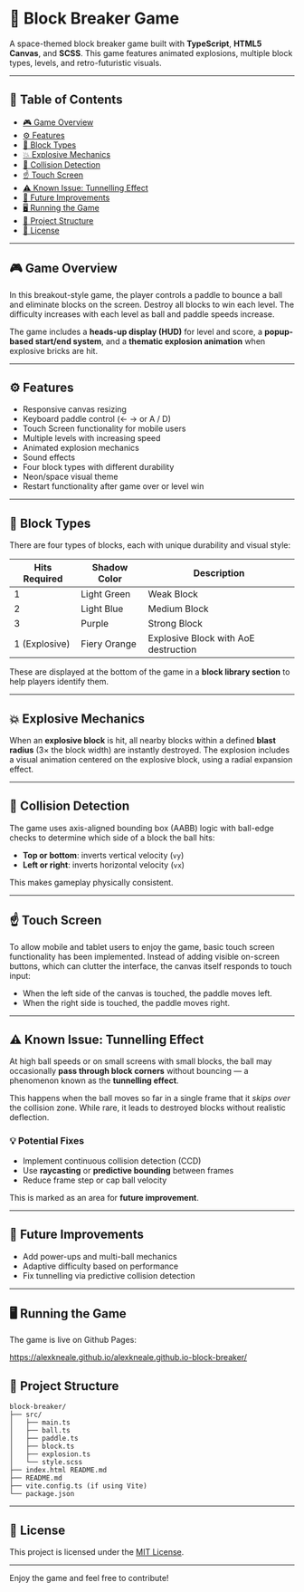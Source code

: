 # 🚀 Block Breaker Game

A space-themed block breaker game built with **TypeScript**, **HTML5 Canvas**, and **SCSS**. This game features animated explosions, multiple block types, levels, and retro-futuristic visuals.

---

## 📖 Table of Contents

-   [🎮 Game Overview](#game-overview)
-   [⚙️ Features](#️features)
-   [🧱 Block Types](#block-types)
-   [💥 Explosive Mechanics](#explosive-mechanics)
-   [📐 Collision Detection](#collision-detection)
-   [☝️ Touch Screen](#touch-screen)
-   [⚠️ Known Issue: Tunnelling Effect](#️known-issue-tunnelling-effect)
-   [🔧 Future Improvements](#future-improvements)
-   [🖥️ Running the Game](#️running-the-game)
-   [📁 Project Structure](#project-structure)
-   [📜 License](#license)

---

## 🎮 Game Overview

In this breakout-style game, the player controls a paddle to bounce a ball and eliminate blocks on the screen. Destroy all blocks to win each level. The difficulty increases with each level as ball and paddle speeds increase.

The game includes a **heads-up display (HUD)** for level and score, a **popup-based start/end system**, and a **thematic explosion animation** when explosive bricks are hit.

---

## ⚙️ Features

-   Responsive canvas resizing
-   Keyboard paddle control (← → or A / D)
-   Touch Screen functionality for mobile users
-   Multiple levels with increasing speed
-   Animated explosion mechanics
-   Sound effects
-   Four block types with different durability
-   Neon/space visual theme
-   Restart functionality after game over or level win

---

## 🧱 Block Types

There are four types of blocks, each with unique durability and visual style:

| Hits Required | Shadow Color | Description                          |
| ------------- | ------------ | ------------------------------------ |
| 1             | Light Green  | Weak Block                           |
| 2             | Light Blue   | Medium Block                         |
| 3             | Purple       | Strong Block                         |
| 1 (Explosive) | Fiery Orange | Explosive Block with AoE destruction |

These are displayed at the bottom of the game in a **block library section** to help players identify them.

---

## 💥 Explosive Mechanics

When an **explosive block** is hit, all nearby blocks within a defined **blast radius** (3× the block width) are instantly destroyed. The explosion includes a visual animation centered on the explosive block, using a radial expansion effect.

---

## 📐 Collision Detection

The game uses axis-aligned bounding box (AABB) logic with ball-edge checks to determine which side of a block the ball hits:

-   **Top or bottom**: inverts vertical velocity (`vy`)
-   **Left or right**: inverts horizontal velocity (`vx`)

This makes gameplay physically consistent.

---

## ☝️ Touch Screen

To allow mobile and tablet users to enjoy the game, basic touch screen functionality has been implemented. Instead of adding visible on-screen buttons, which can clutter the interface, the canvas itself responds to touch input:

-   When the left side of the canvas is touched, the paddle moves left.
-   When the right side is touched, the paddle moves right.

---

## ⚠️ Known Issue: Tunnelling Effect

At high ball speeds or on small screens with small blocks, the ball may occasionally **pass through block corners** without bouncing — a phenomenon known as the **tunnelling effect**.

This happens when the ball moves so far in a single frame that it _skips over_ the collision zone. While rare, it leads to destroyed blocks without realistic deflection.

### 💡 Potential Fixes

-   Implement continuous collision detection (CCD)
-   Use **raycasting** or **predictive bounding** between frames
-   Reduce frame step or cap ball velocity

This is marked as an area for **future improvement**.

---

## 🔧 Future Improvements

-   Add power-ups and multi-ball mechanics
-   Adaptive difficulty based on performance
-   Fix tunnelling via predictive collision detection

---

## 🖥️ Running the Game

The game is live on Github Pages:

https://alexkneale.github.io/alexkneale.github.io-block-breaker/

## 📁 Project Structure

```
block-breaker/
├── src/
│   ├── main.ts
│   ├── ball.ts
│   ├── paddle.ts
│   ├── block.ts
│   ├── explosion.ts
│   └── style.scss
├── index.html README.md
├── README.md
├── vite.config.ts (if using Vite)
└── package.json
```

---

## 📜 License

This project is licensed under the [MIT License](LICENSE).

---

Enjoy the game and feel free to contribute!
